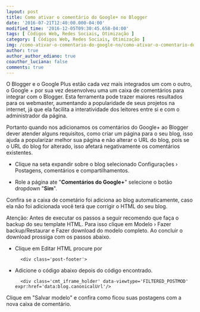 ```yaml
---
layout: post
title: Como ativar o comentário do Google+ no Blogger
date: '2016-07-21T12:40:00.000-04:00'
modified_time: '2016-12-05T09:30:45.658-04:00'
tags: [ Códigos Web, Redes Sociais, Otimização ]
category: [ Códigos Web, Redes Sociais, Otimização ]
img: /como-ativar-o-comentario-do-google-no/como-ativar-o-comentario-do-google-no.jpg
author: true
author_author_ediano: true
coauthor_luciana: false
comments: true
---
```


O Blogger e o Google Plus estão cada vez mais integrados um com o outro, o Google + por sua vez desenvolveu uma um caixa de comentários para integrar com o Blogger. Esta ferramenta pode trazer maiores resultados para os webmaster, aumentando a popularidade de seus projetos na internet, já que ela facilita a interatividade dos leitores entre si e com o administrador da página.

Portanto quando nos adicionamos os comentários do Google+ ao Blogger dever atender alguns requisitos, como criar um página para o seu blog, isso ajuda a popularizar melhor sua página e não alterar o URL do blog, pois se o URL do blog for alterado, isso afetará negativamente os comentários existentes.

* Clique na seta expandir sobre o blog selecionado Configurações › Postagens, comentários e compartilhamentos.

* Role a página ate "**Comentários do Google+**" selecione o botão dropdown "**Sim**".

Confira se a caixa de cometário foi adiciona ao blog automaticamente, caso ela não foi adicionada você terá que corrigir o HTML do seu blog.

Atenção: Antes de executar os passos a seguir recomendo que faça o backup do seu template HTML. Para isso clique em Modelo › Fazer backup/Restaurar e Fazer download do modelo completo. Ao concluir o download prossiga com os passos abaixo.

* Clique em Editar HTML procure por

        <div class='post-footer'>

* Adicione o código abaixo depois do código encontrado.

        <div class='cmt_iframe_holder' data-viewtype='FILTERED_POSTMOD' expr:href='data:blog.canonicalUrl'/>

Clique em "Salvar modelo" e confira como ficou suas postagens com a nova caixa de comentário.